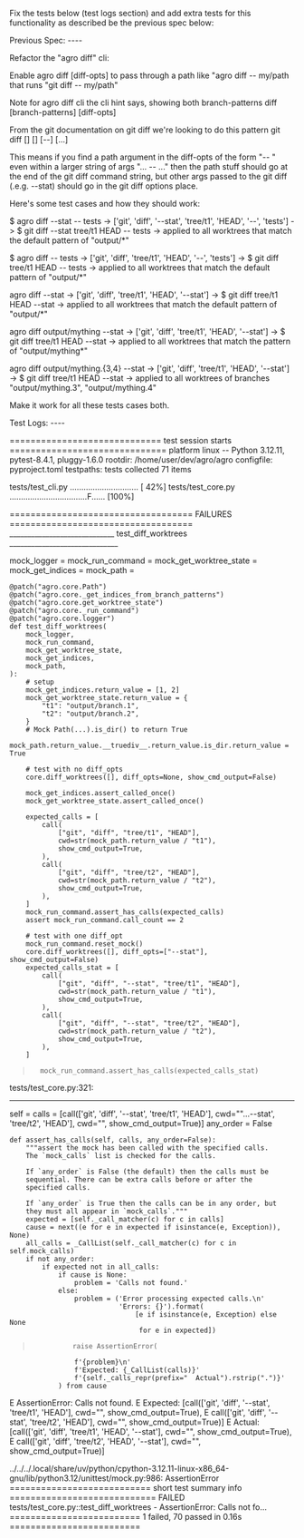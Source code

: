 Fix the tests below (test logs section) and add extra tests for this functionality as described be the previous spec below:

Previous Spec: ----

Refactor the "agro diff" cli:

Enable agro diff [diff-opts] to pass through a path like "agro diff -- my/path that runs "git diff -- my/path"

Note for agro diff cli the cli hint says, showing both branch-patterns 
 diff [branch-patterns] [diff-opts]

From the git documentation on git diff we're looking to do this pattern
git diff [<options>] [<commit>] [--] [<path>...]

This means if you find a path argument in the diff-opts of the form "-- <some-path>" even within a larger string of args "... -- <some-path> ..." then the path stuff should go at the end of the git diff command string, but other args passed to the git diff (.e.g. --stat) should go in the git diff options place.

Here's some test cases and how they should work:

$ agro diff --stat -- tests
-> ['git', 'diff', '--stat', 'tree/t1', 'HEAD', '--', 'tests']
-> $ git diff --stat tree/t1 HEAD -- tests
-> applied to all worktrees that match the default pattern of "output/*"

$ agro diff -- tests
-> ['git', 'diff', 'tree/t1', 'HEAD', '--', 'tests']
-> $ git diff tree/t1 HEAD -- tests
-> applied to all worktrees that match the default pattern of "output/*"

agro diff --stat
-> ['git', 'diff', 'tree/t1', 'HEAD', '--stat']
-> $ git diff tree/t1 HEAD --stat
-> applied to all worktrees that match the default pattern of "output/*"

agro diff output/mything --stat
-> ['git', 'diff', 'tree/t1', 'HEAD', '--stat']
-> $ git diff tree/t1 HEAD --stat
-> applied to all worktrees that match the pattern of "output/mything*"

agro diff output/mything.{3,4} --stat
-> ['git', 'diff', 'tree/t1', 'HEAD', '--stat']
-> $ git diff tree/t1 HEAD --stat
-> applied to all worktrees of branches "output/mything.3", "output/mything.4"

Make it work for all these tests cases both.

Test Logs: ----

============================= test session starts ==============================
platform linux -- Python 3.12.11, pytest-8.4.1, pluggy-1.6.0
rootdir: /home/user/dev/agro/agro
configfile: pyproject.toml
testpaths: tests
collected 71 items

tests/test_cli.py ..............................                         [ 42%]
tests/test_core.py ..................................F......             [100%]

=================================== FAILURES ===================================
_____________________________ test_diff_worktrees ______________________________

mock_logger = <MagicMock name='logger' id='140089379284192'>
mock_run_command = <MagicMock name='_run_command' id='140089379312112'>
mock_get_worktree_state = <MagicMock name='get_worktree_state' id='140089379315904'>
mock_get_indices = <MagicMock name='_get_indices_from_branch_patterns' id='140089379319696'>
mock_path = <MagicMock name='Path' id='140089379323488'>

    @patch("agro.core.Path")
    @patch("agro.core._get_indices_from_branch_patterns")
    @patch("agro.core.get_worktree_state")
    @patch("agro.core._run_command")
    @patch("agro.core.logger")
    def test_diff_worktrees(
        mock_logger,
        mock_run_command,
        mock_get_worktree_state,
        mock_get_indices,
        mock_path,
    ):
        # setup
        mock_get_indices.return_value = [1, 2]
        mock_get_worktree_state.return_value = {
            "t1": "output/branch.1",
            "t2": "output/branch.2",
        }
        # Mock Path(...).is_dir() to return True
        mock_path.return_value.__truediv__.return_value.is_dir.return_value = True
    
        # test with no diff_opts
        core.diff_worktrees([], diff_opts=None, show_cmd_output=False)
    
        mock_get_indices.assert_called_once()
        mock_get_worktree_state.assert_called_once()
    
        expected_calls = [
            call(
                ["git", "diff", "tree/t1", "HEAD"],
                cwd=str(mock_path.return_value / "t1"),
                show_cmd_output=True,
            ),
            call(
                ["git", "diff", "tree/t2", "HEAD"],
                cwd=str(mock_path.return_value / "t2"),
                show_cmd_output=True,
            ),
        ]
        mock_run_command.assert_has_calls(expected_calls)
        assert mock_run_command.call_count == 2
    
        # test with one diff_opt
        mock_run_command.reset_mock()
        core.diff_worktrees([], diff_opts=["--stat"], show_cmd_output=False)
        expected_calls_stat = [
            call(
                ["git", "diff", "--stat", "tree/t1", "HEAD"],
                cwd=str(mock_path.return_value / "t1"),
                show_cmd_output=True,
            ),
            call(
                ["git", "diff", "--stat", "tree/t2", "HEAD"],
                cwd=str(mock_path.return_value / "t2"),
                show_cmd_output=True,
            ),
        ]
>       mock_run_command.assert_has_calls(expected_calls_stat)

tests/test_core.py:321: 
_ _ _ _ _ _ _ _ _ _ _ _ _ _ _ _ _ _ _ _ _ _ _ _ _ _ _ _ _ _ _ _ _ _ _ _ _ _ _ _ 

self = <MagicMock name='_run_command' id='140089379312112'>
calls = [call(['git', 'diff', '--stat', 'tree/t1', 'HEAD'], cwd="<MagicMock name='Path().__truediv__()' id='140089379344352'>"...--stat', 'tree/t2', 'HEAD'], cwd="<MagicMock name='Path().__truediv__()' id='140089379344352'>", show_cmd_output=True)]
any_order = False

    def assert_has_calls(self, calls, any_order=False):
        """assert the mock has been called with the specified calls.
        The `mock_calls` list is checked for the calls.
    
        If `any_order` is False (the default) then the calls must be
        sequential. There can be extra calls before or after the
        specified calls.
    
        If `any_order` is True then the calls can be in any order, but
        they must all appear in `mock_calls`."""
        expected = [self._call_matcher(c) for c in calls]
        cause = next((e for e in expected if isinstance(e, Exception)), None)
        all_calls = _CallList(self._call_matcher(c) for c in self.mock_calls)
        if not any_order:
            if expected not in all_calls:
                if cause is None:
                    problem = 'Calls not found.'
                else:
                    problem = ('Error processing expected calls.\n'
                               'Errors: {}').format(
                                   [e if isinstance(e, Exception) else None
                                    for e in expected])
>               raise AssertionError(
                    f'{problem}\n'
                    f'Expected: {_CallList(calls)}'
                    f'{self._calls_repr(prefix="  Actual").rstrip(".")}'
                ) from cause
E               AssertionError: Calls not found.
E               Expected: [call(['git', 'diff', '--stat', 'tree/t1', 'HEAD'], cwd="<MagicMock name='Path().__truediv__()' id='140089379344352'>", show_cmd_output=True),
E                call(['git', 'diff', '--stat', 'tree/t2', 'HEAD'], cwd="<MagicMock name='Path().__truediv__()' id='140089379344352'>", show_cmd_output=True)]
E                 Actual: [call(['git', 'diff', 'tree/t1', 'HEAD', '--stat'], cwd="<MagicMock name='Path().__truediv__()' id='140089379344352'>", show_cmd_output=True),
E                call(['git', 'diff', 'tree/t2', 'HEAD', '--stat'], cwd="<MagicMock name='Path().__truediv__()' id='140089379344352'>", show_cmd_output=True)]

../../../.local/share/uv/python/cpython-3.12.11-linux-x86_64-gnu/lib/python3.12/unittest/mock.py:986: AssertionError
=========================== short test summary info ============================
FAILED tests/test_core.py::test_diff_worktrees - AssertionError: Calls not fo...
========================= 1 failed, 70 passed in 0.16s =========================
